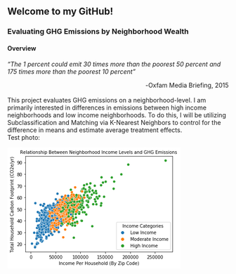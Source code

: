 ## Welcome to my GitHub!

### Evaluating GHG Emissions by Neighborhood Wealth
#### Overview
*“The 1 percent could emit 30 times more than the poorest 50 percent and 175 times more than the poorest 10 percent”* 
<div dir = "rtl">
Oxfam Media Briefing, 2015-

<div dir = "auto">
<br>
This project evaluates GHG emissions on a neighborhood-level. I am primarily interested in differences in emissions between high income neighborhoods and low income neighborhoods. To do this, I will be utilizing Subclassification and Matching via K-Nearest Neighbors to control for the difference in means and estimate average treatment effects. 
<br>
Test photo:
  
![alt text](https://github.com/bcookn/bcookn.github.io/blob/main/Figure_1.png?raw=true)
